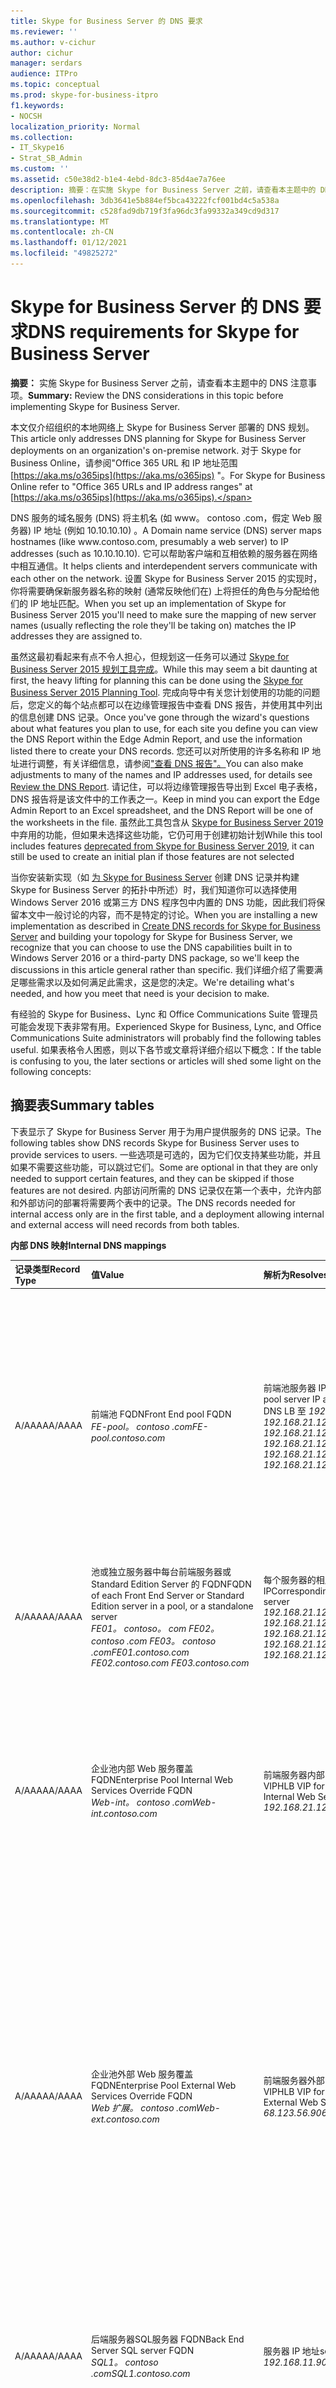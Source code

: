 ```yaml
---
title: Skype for Business Server 的 DNS 要求
ms.reviewer: ''
ms.author: v-cichur
author: cichur
manager: serdars
audience: ITPro
ms.topic: conceptual
ms.prod: skype-for-business-itpro
f1.keywords:
- NOCSH
localization_priority: Normal
ms.collection:
- IT_Skype16
- Strat_SB_Admin
ms.custom: ''
ms.assetid: c50e38d2-b1e4-4ebd-8dc3-85d4ae7a76ee
description: 摘要：在实施 Skype for Business Server 之前，请查看本主题中的 DNS 注意事项。
ms.openlocfilehash: 3db3641e5b884ef5bca43222fcf001bd4c5a538a
ms.sourcegitcommit: c528fad9db719f3fa96dc3fa99332a349cd9d317
ms.translationtype: MT
ms.contentlocale: zh-CN
ms.lasthandoff: 01/12/2021
ms.locfileid: "49825272"
---
```

# <a name="dns-requirements-for-skype-for-business-server"></a><span data-ttu-id="49a97-103">Skype for Business Server 的 DNS 要求</span><span class="sxs-lookup"><span data-stu-id="49a97-103">DNS requirements for Skype for Business Server</span></span>

<span data-ttu-id="49a97-104">**摘要：** 实施 Skype for Business Server 之前，请查看本主题中的 DNS 注意事项。</span><span class="sxs-lookup"><span data-stu-id="49a97-104">**Summary:** Review the DNS considerations in this topic before implementing Skype for Business Server.</span></span>

<span data-ttu-id="49a97-105">本文仅介绍组织的本地网络上 Skype for Business Server 部署的 DNS 规划。</span><span class="sxs-lookup"><span data-stu-id="49a97-105">This article only addresses DNS planning for Skype for Business Server deployments on an organization's on-premise network.</span></span> <span data-ttu-id="49a97-106">对于 Skype for Business Online，请参阅"Office 365 URL 和 IP 地址范围 [https://aka.ms/o365ips](https://aka.ms/o365ips) "。</span><span class="sxs-lookup"><span data-stu-id="49a97-106">For Skype for Business Online refer to "Office 365 URLs and IP address ranges" at [https://aka.ms/o365ips](https://aka.ms/o365ips).</span></span>

<span data-ttu-id="49a97-107">DNS 服务的域名服务 (DNS) 将主机名 (如 www。 <span></span>contoso .com，假定 Web 服务器) IP 地址 (例如 <span></span> 10.10.10.10) 。</span><span class="sxs-lookup"><span data-stu-id="49a97-107">A Domain name service (DNS) server maps hostnames (like www.<span></span>contoso<span></span>.com, presumably a web server) to IP addresses (such as 10.10.10.10).</span></span> <span data-ttu-id="49a97-108">它可以帮助客户端和互相依赖的服务器在网络中相互通信。</span><span class="sxs-lookup"><span data-stu-id="49a97-108">It helps clients and interdependent servers communicate with each other on the network.</span></span> <span data-ttu-id="49a97-109">设置 Skype for Business Server 2015 的实现时，你将需要确保新服务器名称的映射 (通常反映他们在) 上将担任的角色与分配给他们的 IP 地址匹配。</span><span class="sxs-lookup"><span data-stu-id="49a97-109">When you set up an implementation of Skype for Business Server 2015 you'll need to make sure the mapping of new server names (usually reflecting the role they'll be taking on) matches the IP addresses they are assigned to.</span></span>

<span data-ttu-id="49a97-110">虽然这最初看起来有点不令人担心，但规划这一任务可以通过 [Skype for Business Server 2015 规划工具完成](https://www.microsoft.com/download/details.aspx?id=50357)。</span><span class="sxs-lookup"><span data-stu-id="49a97-110">While this may seem a bit daunting at first, the heavy lifting for planning this can be done using the [Skype for Business Server 2015 Planning Tool](https://www.microsoft.com/download/details.aspx?id=50357).</span></span> <span data-ttu-id="49a97-111">完成向导中有关您计划使用的功能的问题后，您定义的每个站点都可以在边缘管理报告中查看 DNS 报告，并使用其中列出的信息创建 DNS 记录。</span><span class="sxs-lookup"><span data-stu-id="49a97-111">Once you've gone through the wizard's questions about what features you plan to use, for each site you define you can view the DNS Report within the Edge Admin Report, and use the information listed there to create your DNS records.</span></span> <span data-ttu-id="49a97-112">您还可以对所使用的许多名称和 IP 地址进行调整，有关详细信息，请参阅["查看 DNS 报告"。](../../management-tools/planning-tool/review-the-administrator-reports.md#DNS_Report)</span><span class="sxs-lookup"><span data-stu-id="49a97-112">You can also make adjustments to many of the names and IP addresses used, for details see [Review the DNS Report](../../management-tools/planning-tool/review-the-administrator-reports.md#DNS_Report).</span></span> <span data-ttu-id="49a97-113">请记住，可以将边缘管理报告导出到 Excel 电子表格，DNS 报告将是该文件中的工作表之一。</span><span class="sxs-lookup"><span data-stu-id="49a97-113">Keep in mind you can export the Edge Admin Report to an Excel spreadsheet, and the DNS Report will be one of the worksheets in the file.</span></span> <span data-ttu-id="49a97-114">虽然此工具包含从 [Skype for Business Server 2019](../../../SfBServer2019/deprecated.md)中弃用的功能，但如果未选择这些功能，它仍可用于创建初始计划</span><span class="sxs-lookup"><span data-stu-id="49a97-114">While this tool includes features [deprecated from Skype for Business Server 2019](../../../SfBServer2019/deprecated.md), it can still be used to create an initial plan if those features are not selected</span></span>

<span data-ttu-id="49a97-115">当你安装新实现（如 [为 Skype for Business Server](../../deploy/install/create-dns-records.md) 创建 DNS 记录并构建 Skype for Business Server 的拓扑中所述）时，我们知道你可以选择使用 Windows Server 2016 或第三方 DNS 程序包中内置的 DNS 功能，因此我们将保留本文中一般讨论的内容，而不是特定的讨论。</span><span class="sxs-lookup"><span data-stu-id="49a97-115">When you are installing a new implementation as described in [Create DNS records for Skype for Business Server](../../deploy/install/create-dns-records.md) and building your topology for Skype for Business Server, we recognize that you can choose to use the DNS capabilities built in to Windows Server 2016 or a third-party DNS package, so we'll keep the discussions in this article general rather than specific.</span></span> <span data-ttu-id="49a97-116">我们详细介绍了需要满足哪些需求以及如何满足此需求，这是您的决定。</span><span class="sxs-lookup"><span data-stu-id="49a97-116">We're detailing what's needed, and how you meet that need is your decision to make.</span></span>

<span data-ttu-id="49a97-117">有经验的 Skype for Business、Lync 和 Office Communications Suite 管理员可能会发现下表非常有用。</span><span class="sxs-lookup"><span data-stu-id="49a97-117">Experienced Skype for Business, Lync, and Office Communications Suite administrators will probably find the following tables useful.</span></span> <span data-ttu-id="49a97-118">如果表格令人困惑，则以下各节或文章将详细介绍以下概念：</span><span class="sxs-lookup"><span data-stu-id="49a97-118">If the table is confusing to you, the later sections or articles will shed some light on the following concepts:</span></span>

## <a name="summary-tables"></a><span data-ttu-id="49a97-119">摘要表</span><span class="sxs-lookup"><span data-stu-id="49a97-119">Summary tables</span></span>
<span data-ttu-id="49a97-120"><a name="BK_Summary"> </a></span><span class="sxs-lookup"><span data-stu-id="49a97-120"><a name="BK_Summary"> </a></span></span>

<span data-ttu-id="49a97-121">下表显示了 Skype for Business Server 用于为用户提供服务的 DNS 记录。</span><span class="sxs-lookup"><span data-stu-id="49a97-121">The following tables show DNS records Skype for Business Server uses to provide services to users.</span></span> <span data-ttu-id="49a97-122">一些选项是可选的，因为它们仅支持某些功能，并且如果不需要这些功能，可以跳过它们。</span><span class="sxs-lookup"><span data-stu-id="49a97-122">Some are optional in that they are only needed to support certain features, and they can be skipped if those features are not desired.</span></span> <span data-ttu-id="49a97-123">内部访问所需的 DNS 记录仅在第一个表中，允许内部和外部访问的部署将需要两个表中的记录。</span><span class="sxs-lookup"><span data-stu-id="49a97-123">The DNS records needed for internal access only are in the first table, and a deployment allowing internal and external access will need records from both tables.</span></span>

<span data-ttu-id="49a97-124">**内部 DNS 映射**</span><span class="sxs-lookup"><span data-stu-id="49a97-124">**Internal DNS mappings**</span></span>

|<span data-ttu-id="49a97-125">记录类型</span><span class="sxs-lookup"><span data-stu-id="49a97-125">Record Type</span></span>|<span data-ttu-id="49a97-126">值</span><span class="sxs-lookup"><span data-stu-id="49a97-126">Value</span></span>|<span data-ttu-id="49a97-127">解析为</span><span class="sxs-lookup"><span data-stu-id="49a97-127">Resolves to</span></span>|<span data-ttu-id="49a97-128">用途</span><span class="sxs-lookup"><span data-stu-id="49a97-128">Purpose</span></span>|<span data-ttu-id="49a97-129">必填</span><span class="sxs-lookup"><span data-stu-id="49a97-129">Required</span></span>|
|:-----|:-----|:-----|:-----|:-----|
|<span data-ttu-id="49a97-130">A/AAAA</span><span class="sxs-lookup"><span data-stu-id="49a97-130">A/AAAA</span></span>   |<span data-ttu-id="49a97-131">前端池 FQDN</span><span class="sxs-lookup"><span data-stu-id="49a97-131">Front End pool FQDN</span></span>  <br/> <span data-ttu-id="49a97-132">*FE-pool。 <span></span>contoso <span></span> .com*</span><span class="sxs-lookup"><span data-stu-id="49a97-132">*FE-pool.<span></span>contoso<span></span>.com*</span></span>   |<span data-ttu-id="49a97-133">前端池服务器 IP 地址</span><span class="sxs-lookup"><span data-stu-id="49a97-133">Front End pool server IP addresses</span></span>  <br/>  <span data-ttu-id="49a97-134">DNS LB 至 *192.168.21.122 192.168.21.123 192.168.21.124*</span><span class="sxs-lookup"><span data-stu-id="49a97-134">DNS LB to *192.168.21.122 192.168.21.123 192.168.21.124*</span></span>   |<span data-ttu-id="49a97-135">前端池的 DNS 负载平衡。</span><span class="sxs-lookup"><span data-stu-id="49a97-135">DNS Load Balancing of Front End Pools.</span></span> <span data-ttu-id="49a97-136">将前端池名称映射到一组 IP 地址。</span><span class="sxs-lookup"><span data-stu-id="49a97-136">Maps the Front End pool name to a set of IP addresses.</span></span>  <br/> <span data-ttu-id="49a97-137">请参阅 [在前端池和控制器池上部署 DNS 负载平衡](load-balancing.md#BK_FE_Dir)</span><span class="sxs-lookup"><span data-stu-id="49a97-137">See [Deploying DNS Load Balancing on Front End Pools and Director Pools](load-balancing.md#BK_FE_Dir)</span></span>  |<span data-ttu-id="49a97-138">Y</span><span class="sxs-lookup"><span data-stu-id="49a97-138">Y</span></span>   |
|<span data-ttu-id="49a97-139">A/AAAA</span><span class="sxs-lookup"><span data-stu-id="49a97-139">A/AAAA</span></span>   | <span data-ttu-id="49a97-140">池或独立服务器中每台前端服务器或 Standard Edition Server 的 FQDN</span><span class="sxs-lookup"><span data-stu-id="49a97-140">FQDN of each Front End Server or Standard Edition server in a pool, or a standalone server</span></span> <br/>  <span data-ttu-id="49a97-141">*FE01。 <span></span>contoso。 <span></span>com FE02。 <span></span>contoso <span></span> .com FE03。 <span></span>contoso <span></span> .com*</span><span class="sxs-lookup"><span data-stu-id="49a97-141">*FE01.<span></span>contoso.<span></span>com FE02.<span></span>contoso<span></span>.com FE03.<span></span>contoso<span></span>.com*</span></span>   |<span data-ttu-id="49a97-142">每个服务器的相应 IP</span><span class="sxs-lookup"><span data-stu-id="49a97-142">Corresponding IP of each server</span></span>  <br/> <span data-ttu-id="49a97-143">*192.168.21.122 192.168.21.123 192.168.21.124*</span><span class="sxs-lookup"><span data-stu-id="49a97-143">*192.168.21.122 192.168.21.123 192.168.21.124*</span></span>   |<span data-ttu-id="49a97-144">将服务器名称映射到其 IP 地址。</span><span class="sxs-lookup"><span data-stu-id="49a97-144">Maps the server name to its IP address.</span></span>   |<span data-ttu-id="49a97-145">Y</span><span class="sxs-lookup"><span data-stu-id="49a97-145">Y</span></span>   |
|<span data-ttu-id="49a97-146">A/AAAA</span><span class="sxs-lookup"><span data-stu-id="49a97-146">A/AAAA</span></span>   |<span data-ttu-id="49a97-147">企业池内部 Web 服务覆盖 FQDN</span><span class="sxs-lookup"><span data-stu-id="49a97-147">Enterprise Pool Internal Web Services Override FQDN</span></span>  <br/> <span data-ttu-id="49a97-148">*Web-int。 <span></span>contoso <span></span> .com*</span><span class="sxs-lookup"><span data-stu-id="49a97-148">*Web-int.<span></span>contoso<span></span>.com*</span></span>   |<span data-ttu-id="49a97-149">前端服务器内部 Web 服务的 HLB VIP</span><span class="sxs-lookup"><span data-stu-id="49a97-149">HLB VIP for Front End Server Internal Web Services</span></span>  <br/> <span data-ttu-id="49a97-150">*192.168.21.120*</span><span class="sxs-lookup"><span data-stu-id="49a97-150">*192.168.21.120*</span></span>   |<span data-ttu-id="49a97-151">启用客户端到服务器 Web 流量（如下载 Skype for Business Web App）的必需项。</span><span class="sxs-lookup"><span data-stu-id="49a97-151">Required to enable client to server web traffic, such as downloading the Skype for Business Web App.</span></span> <span data-ttu-id="49a97-152">移动客户端也必需。</span><span class="sxs-lookup"><span data-stu-id="49a97-152">Also required for Mobile clients.</span></span>   |<span data-ttu-id="49a97-153">Y</span><span class="sxs-lookup"><span data-stu-id="49a97-153">Y</span></span>   |
|<span data-ttu-id="49a97-154">A/AAAA</span><span class="sxs-lookup"><span data-stu-id="49a97-154">A/AAAA</span></span>   |<span data-ttu-id="49a97-155">企业池外部 Web 服务覆盖 FQDN</span><span class="sxs-lookup"><span data-stu-id="49a97-155">Enterprise Pool External Web Services Override FQDN</span></span>  <br/> <span data-ttu-id="49a97-156">*Web 扩展。 <span></span>contoso <span></span> .com*</span><span class="sxs-lookup"><span data-stu-id="49a97-156">*Web-ext.<span></span>contoso<span></span>.com*</span></span>   |<span data-ttu-id="49a97-157">前端服务器外部 Web 服务的 HLB VIP</span><span class="sxs-lookup"><span data-stu-id="49a97-157">HLB VIP for Front End Server External Web Services</span></span>  <br/><span data-ttu-id="49a97-158">*68.123.56.90*</span><span class="sxs-lookup"><span data-stu-id="49a97-158">*68.123.56.90*</span></span>   |<span data-ttu-id="49a97-159">启用客户端到服务器 Web 流量（如下载 Skype for Business Web App）的必需项。</span><span class="sxs-lookup"><span data-stu-id="49a97-159">Required to enable client to server web traffic, such as downloading the Skype for Business Web App.</span></span> <span data-ttu-id="49a97-160">如果移动客户端将在内部解析 DNS，则必需。</span><span class="sxs-lookup"><span data-stu-id="49a97-160">Required if mobile clients will resolve DNS internally.</span></span> <span data-ttu-id="49a97-161">可以解析为 DMZ 反向代理 IP 或 Internet IP。</span><span class="sxs-lookup"><span data-stu-id="49a97-161">Can resolve to DMZ Reverse Proxy IP or Internet IP.</span></span>   ||
|<span data-ttu-id="49a97-162">A/AAAA</span><span class="sxs-lookup"><span data-stu-id="49a97-162">A/AAAA</span></span>   | <span data-ttu-id="49a97-163">后端服务器SQL服务器 FQDN</span><span class="sxs-lookup"><span data-stu-id="49a97-163">Back End Server SQL server FQDN</span></span> <br/> <span data-ttu-id="49a97-164">*SQL1。 <span></span>contoso <span></span> .com*</span><span class="sxs-lookup"><span data-stu-id="49a97-164">*SQL1.<span></span>contoso<span></span>.com*</span></span>   |<span data-ttu-id="49a97-165">服务器 IP 地址</span><span class="sxs-lookup"><span data-stu-id="49a97-165">server IP address</span></span>  <br/> <span data-ttu-id="49a97-166">*192.168.11.90*</span><span class="sxs-lookup"><span data-stu-id="49a97-166">*192.168.11.90*</span></span>   |<span data-ttu-id="49a97-167">将使用前端池的后端池SQL服务器的名称映射到其 IP 地址</span><span class="sxs-lookup"><span data-stu-id="49a97-167">Maps the server name for a back-end SQL server working with the Front End pool to its IP address</span></span>   ||
|<span data-ttu-id="49a97-168">A/AAAA</span><span class="sxs-lookup"><span data-stu-id="49a97-168">A/AAAA</span></span>   |<span data-ttu-id="49a97-169">后端服务器镜像SQL服务器 FQDN</span><span class="sxs-lookup"><span data-stu-id="49a97-169">Back End Server Mirror SQL server FQDN</span></span>  <br/> <span data-ttu-id="49a97-170">*SQL2。 <span></span>contoso <span></span> .com*</span><span class="sxs-lookup"><span data-stu-id="49a97-170">*SQL2.<span></span>contoso<span></span>.com*</span></span>   |<span data-ttu-id="49a97-171">服务器 IP 地址</span><span class="sxs-lookup"><span data-stu-id="49a97-171">server IP address</span></span>  <br/> <span data-ttu-id="49a97-172">*192.168.11.91*</span><span class="sxs-lookup"><span data-stu-id="49a97-172">*192.168.11.91*</span></span>   |<span data-ttu-id="49a97-173">将使用前端池的后端池SQL镜像服务器的服务器名称映射到其 IP 地址</span><span class="sxs-lookup"><span data-stu-id="49a97-173">Maps the server name for a back-end SQL mirror server working with the Front End pool to its IP address</span></span>   ||
|<span data-ttu-id="49a97-174">A/AAAA</span><span class="sxs-lookup"><span data-stu-id="49a97-174">A/AAAA</span></span>   |<span data-ttu-id="49a97-175">控制器池 FQDN</span><span class="sxs-lookup"><span data-stu-id="49a97-175">Director pool FQDN</span></span>  <br/><span data-ttu-id="49a97-176">**注意：** 使用独立控制器服务器时不适用</span><span class="sxs-lookup"><span data-stu-id="49a97-176">**Note:** Not applicable when using a standalone Director server</span></span> <br/> <span data-ttu-id="49a97-177">*DirPool。 <span></span>contoso <span></span> .com*</span><span class="sxs-lookup"><span data-stu-id="49a97-177">*DirPool.<span></span>contoso<span></span>.com*</span></span>   |<span data-ttu-id="49a97-178">控制器池 IP 地址</span><span class="sxs-lookup"><span data-stu-id="49a97-178">Director pool IP addresses</span></span>  <br/> <span data-ttu-id="49a97-179">DNS LB 至 *192.168.21.132、192.168.21.133、192.168.21.134*</span><span class="sxs-lookup"><span data-stu-id="49a97-179">DNS LB to *192.168.21.132, 192.168.21.133, 192.168.21.134*</span></span>   |<span data-ttu-id="49a97-180">控制器池服务器的 DNS 负载平衡。</span><span class="sxs-lookup"><span data-stu-id="49a97-180">DNS load balancing of Director Pool servers.</span></span> <span data-ttu-id="49a97-181">将控制器池的池名称映射到 IP 地址，请参阅"在前端池和控制器池上部署 DNS 负载 [平衡"](load-balancing.md#BK_FE_Dir)</span><span class="sxs-lookup"><span data-stu-id="49a97-181">Maps the pool name for the Director pool to an IP address, see [Deploying DNS Load Balancing on Front End Pools and Director Pools](load-balancing.md#BK_FE_Dir)</span></span> <br/> <span data-ttu-id="49a97-182">控制器可以对用户进行身份验证，并且是可选的。</span><span class="sxs-lookup"><span data-stu-id="49a97-182">A Director can authenticate a user and is optional.</span></span>   ||
|<span data-ttu-id="49a97-183">A/AAAA</span><span class="sxs-lookup"><span data-stu-id="49a97-183">A/AAAA</span></span>   |<span data-ttu-id="49a97-184">控制器 FQDN</span><span class="sxs-lookup"><span data-stu-id="49a97-184">Director FQDN</span></span>   |<span data-ttu-id="49a97-185">每个控制器服务器的服务器 IP 地址</span><span class="sxs-lookup"><span data-stu-id="49a97-185">Server IP address of each Director server</span></span>   |<span data-ttu-id="49a97-186">将控制器的池名称映射到 IP 地址，请参阅"在前端池和控制器池上部署 DNS 负载 [平衡"](load-balancing.md#BK_FE_Dir)</span><span class="sxs-lookup"><span data-stu-id="49a97-186">Maps the pool name for the Director to an IP address, see [Deploying DNS Load Balancing on Front End Pools and Director Pools](load-balancing.md#BK_FE_Dir)</span></span>  ||
|<span data-ttu-id="49a97-187">A/AAAA</span><span class="sxs-lookup"><span data-stu-id="49a97-187">A/AAAA</span></span>   |<span data-ttu-id="49a97-188">中介服务器池 FQDN</span><span class="sxs-lookup"><span data-stu-id="49a97-188">Mediation Server pool FQDN</span></span>   |<span data-ttu-id="49a97-189">池 IP 地址</span><span class="sxs-lookup"><span data-stu-id="49a97-189">Pool IP addresses</span></span>   |<span data-ttu-id="49a97-190">中介服务器角色是可选的。</span><span class="sxs-lookup"><span data-stu-id="49a97-190">The Mediation Server role is optional.</span></span> <span data-ttu-id="49a97-191">可以将中介服务器提供的服务共同定位到前端服务器或池。</span><span class="sxs-lookup"><span data-stu-id="49a97-191">You can co-locate the services provided by a mediation server to the Front End server or pool.</span></span> <span data-ttu-id="49a97-192">请参阅 [在中介服务器池上使用 DNS 负载平衡](load-balancing.md#BK_Mediation)</span><span class="sxs-lookup"><span data-stu-id="49a97-192">See [Using DNS Load Balancing on Mediation Server Pools](load-balancing.md#BK_Mediation)</span></span>  ||
|<span data-ttu-id="49a97-193">A/AAAA</span><span class="sxs-lookup"><span data-stu-id="49a97-193">A/AAAA</span></span>   |<span data-ttu-id="49a97-194">中介服务器 FQDN</span><span class="sxs-lookup"><span data-stu-id="49a97-194">Mediation Server FQDN</span></span>   |<span data-ttu-id="49a97-195">服务器 IP 地址</span><span class="sxs-lookup"><span data-stu-id="49a97-195">Server IP address</span></span>   |<span data-ttu-id="49a97-196">可以将中介服务器提供的服务共同定位到前端服务器或池。</span><span class="sxs-lookup"><span data-stu-id="49a97-196">You can co-locate the services provided by a mediation server to the Front End server or pool.</span></span> <span data-ttu-id="49a97-197">请参阅 [在中介服务器池上使用 DNS 负载平衡](load-balancing.md#BK_Mediation)</span><span class="sxs-lookup"><span data-stu-id="49a97-197">See [Using DNS Load Balancing on Mediation Server Pools](load-balancing.md#BK_Mediation)</span></span>  ||
|<span data-ttu-id="49a97-198">A/AAAA</span><span class="sxs-lookup"><span data-stu-id="49a97-198">A/AAAA</span></span>   |<span data-ttu-id="49a97-199">持久聊天服务器 FQDN</span><span class="sxs-lookup"><span data-stu-id="49a97-199">Persistent Chat Server FQDN</span></span>   |<span data-ttu-id="49a97-200">持久聊天服务器 IP 地址</span><span class="sxs-lookup"><span data-stu-id="49a97-200">Persistent Chat Server IP address</span></span>   |<span data-ttu-id="49a97-201">持久聊天功能需要持久聊天服务器，否则为可选。</span><span class="sxs-lookup"><span data-stu-id="49a97-201">A Persistent Chat server is required for the Persistent Chat feature and is otherwise optional.</span></span>   ||
|<span data-ttu-id="49a97-202">A/AAAA</span><span class="sxs-lookup"><span data-stu-id="49a97-202">A/AAAA</span></span>   |<span data-ttu-id="49a97-203">lyncdiscoverinternal。*\<sipdomain\>*</span><span class="sxs-lookup"><span data-stu-id="49a97-203">lyncdiscoverinternal.*\<sipdomain\>*</span></span> <br/> <span data-ttu-id="49a97-204">lyncdiscoverinternal。*<span></span> contoso <span></span> .com*</span><span class="sxs-lookup"><span data-stu-id="49a97-204">lyncdiscoverinternal.*<span></span>contoso<span></span>.com*</span></span>   |<span data-ttu-id="49a97-205">HLB 前端池 VIP 或控制器 IP</span><span class="sxs-lookup"><span data-stu-id="49a97-205">HLB Front End pool VIP or Director IP</span></span>  <br/>  <span data-ttu-id="49a97-206">192.168.21.121</span><span class="sxs-lookup"><span data-stu-id="49a97-206">192.168.21.121</span></span>  |<span data-ttu-id="49a97-207">移动支持所需的内部自动发现服务 1。</span><span class="sxs-lookup"><span data-stu-id="49a97-207">Internal AutoDiscover Service1, required for Mobility support.</span></span> <span data-ttu-id="49a97-208">如果使用内部 DNS 解析移动设备，它应指向外部 IP 或 DMZ VIP。</span><span class="sxs-lookup"><span data-stu-id="49a97-208">If internal DNS is used to resolve for mobile devices, it should point to the external IP, or DMZ VIP.</span></span>  <br/> <span data-ttu-id="49a97-209">对于 Web 服务，我们需要前端池上的 HLB，因为 HTTPS 无法利用 DNS。</span><span class="sxs-lookup"><span data-stu-id="49a97-209">For Web services we require HLB on the Front End pool as HTTPS can't leverage DNS.</span></span> <span data-ttu-id="49a97-210">对于前端池或控制器池，这应解析为 HLB VIP 或 Standard Edition Server 或独立控制器服务器的常规 IP。</span><span class="sxs-lookup"><span data-stu-id="49a97-210">For Front End pool or Director pool this should resolves to an HLB VIP, or a regular IP for a Standard edition server or a Standalone Director server.</span></span>   |<span data-ttu-id="49a97-211">Y</span><span class="sxs-lookup"><span data-stu-id="49a97-211">Y</span></span>   |
|<span data-ttu-id="49a97-212">CNAME</span><span class="sxs-lookup"><span data-stu-id="49a97-212">CNAME</span></span>   |<span data-ttu-id="49a97-213">lyncdiscoverinternal。*\<sipdomain\>*</span><span class="sxs-lookup"><span data-stu-id="49a97-213">lyncdiscoverinternal.*\<sipdomain\>*</span></span> <br/> <span data-ttu-id="49a97-214">lyncdiscoverinternal。</span><span class="sxs-lookup"><span data-stu-id="49a97-214">lyncdiscoverinternal.</span></span> <span data-ttu-id="49a97-215">*<span></span>contoso <span></span> .com*</span><span class="sxs-lookup"><span data-stu-id="49a97-215">*<span></span>contoso<span></span>.com*</span></span>   |<span data-ttu-id="49a97-216">HLB FE 池 FQDN 或控制器 FQDN</span><span class="sxs-lookup"><span data-stu-id="49a97-216">HLB FE Pool FQDN or Director FQDN</span></span>  <br/> <span data-ttu-id="49a97-217">Web-int。 <span></span>contoso <span></span> .com</span><span class="sxs-lookup"><span data-stu-id="49a97-217">Web-int.<span></span>contoso<span></span>.com</span></span>   |<span data-ttu-id="49a97-218">内部自动发现服务 1</span><span class="sxs-lookup"><span data-stu-id="49a97-218">Internal AutoDiscover Service1</span></span> <br/> <span data-ttu-id="49a97-219">如果需要，可以将它实现为 CNAME，而不是 A 记录。</span><span class="sxs-lookup"><span data-stu-id="49a97-219">You can implement this as a CNAME instead of an A record if desired.</span></span>   ||
|<span data-ttu-id="49a97-220">A/AAAA</span><span class="sxs-lookup"><span data-stu-id="49a97-220">A/AAAA</span></span>   |<span data-ttu-id="49a97-221">sip。*\<sipdomain\>*</span><span class="sxs-lookup"><span data-stu-id="49a97-221">sip.*\<sipdomain\>*</span></span> <br/> <span data-ttu-id="49a97-222">sip。*<span></span> contoso <span></span> .com*</span><span class="sxs-lookup"><span data-stu-id="49a97-222">sip.*<span></span>contoso<span></span>.com*</span></span>  |<span data-ttu-id="49a97-223">前端池服务器 IP 地址 (或每个控制器 IP 地址) </span><span class="sxs-lookup"><span data-stu-id="49a97-223">Front End pool server IP addresses (or to a each Director IP address)</span></span>  <br/>  <span data-ttu-id="49a97-224">DNS LB 至 *192.168.21.122 192.168.21.123 192.168.21.124*</span><span class="sxs-lookup"><span data-stu-id="49a97-224">DNS LB to *192.168.21.122 192.168.21.123 192.168.21.124*</span></span>   |<span data-ttu-id="49a97-225">自动配置必需，请参阅 [Skype for Business 客户端定位服务的演练](../../plan-your-deployment/edge-server-deployments/advanced-edge-server-dns.md#WalkthroughOfSkype)</span><span class="sxs-lookup"><span data-stu-id="49a97-225">Required for automatic configuration, see [Walkthrough of Skype for Business clients locating services](../../plan-your-deployment/edge-server-deployments/advanced-edge-server-dns.md#WalkthroughOfSkype)</span></span> <br/> <span data-ttu-id="49a97-226">指向内部网络上前端池服务器或控制器服务器的记录，或在客户端为外部时指向访问边缘服务的一个或多个记录</span><span class="sxs-lookup"><span data-stu-id="49a97-226">A record or records pointing to the Front End pool servers or Director servers on the internal network, or the Access Edge service when the client is external</span></span>   |<span data-ttu-id="49a97-227">&#x2777;</span><span class="sxs-lookup"><span data-stu-id="49a97-227">&#x2777;</span></span>  |
|<span data-ttu-id="49a97-228">A/AAAA</span><span class="sxs-lookup"><span data-stu-id="49a97-228">A/AAAA</span></span>   |<span data-ttu-id="49a97-229">ucupdates-r2。*\<sipdomain\>*</span><span class="sxs-lookup"><span data-stu-id="49a97-229">ucupdates-r2.*\<sipdomain\>*</span></span> <br/> <span data-ttu-id="49a97-230">ucupdates-r2。*<span></span> contoso <span></span> .com*</span><span class="sxs-lookup"><span data-stu-id="49a97-230">ucupdates-r2.*<span></span>contoso<span></span>.com*</span></span>  |<span data-ttu-id="49a97-231">HLB FE 池 VIP 或控制器池 HLB VIP 或 SE/Director Server IP</span><span class="sxs-lookup"><span data-stu-id="49a97-231">HLB FE Pool VIP Or Director Pool HLB VIP , or SE/Director Server IP</span></span>  <br/>  <span data-ttu-id="49a97-232">192.168.21.121</span><span class="sxs-lookup"><span data-stu-id="49a97-232">192.168.21.121</span></span>  |<span data-ttu-id="49a97-233">部署此记录是可选的&#x2778;</span><span class="sxs-lookup"><span data-stu-id="49a97-233">Deploying this record is optional &#x2778;</span></span>  ||
|<span data-ttu-id="49a97-234">SRV</span><span class="sxs-lookup"><span data-stu-id="49a97-234">SRV</span></span>   |<span data-ttu-id="49a97-235">\_sipinternaltls。 \_tcp.*\<sipdomain\>*</span><span class="sxs-lookup"><span data-stu-id="49a97-235">\_sipinternaltls.\_tcp.*\<sipdomain\>*</span></span> <br/><span data-ttu-id="49a97-236">端口 5061</span><span class="sxs-lookup"><span data-stu-id="49a97-236">Port 5061</span></span> <br/><span data-ttu-id="49a97-237">\_sipinternaltls。 \_tcp.*<span></span> contoso <span></span> .com*</span><span class="sxs-lookup"><span data-stu-id="49a97-237">\_sipinternaltls.\_tcp.*<span></span>contoso<span></span>.com*</span></span> <br/><span data-ttu-id="49a97-238">端口 5061</span><span class="sxs-lookup"><span data-stu-id="49a97-238">Port 5061</span></span>  |<span data-ttu-id="49a97-239">前端池 FQDN</span><span class="sxs-lookup"><span data-stu-id="49a97-239">Front End pool FQDN</span></span>  <br/><span data-ttu-id="49a97-240">*FE-Pool。 <span></span>contoso <span></span> .com*</span><span class="sxs-lookup"><span data-stu-id="49a97-240">*FE-Pool.<span></span>contoso<span></span>.com*</span></span>  |<span data-ttu-id="49a97-241">启用内部用户自动登录 1 到对客户端登录请求进行身份验证和重定向的前端服务器/池或 SE 服务器/池。</span><span class="sxs-lookup"><span data-stu-id="49a97-241">Enables Internal user automatic sign-in 1 to the Front End server/pool or SE server/pool that authenticates and redirects client requests for sign-in.</span></span>  |<span data-ttu-id="49a97-242">&#x2777;</span><span class="sxs-lookup"><span data-stu-id="49a97-242">&#x2777;</span></span> |
|<span data-ttu-id="49a97-243">A/AAAA</span><span class="sxs-lookup"><span data-stu-id="49a97-243">A/AAAA</span></span> |<span data-ttu-id="49a97-244">sipinternal。*\<sipdomain\>*</span><span class="sxs-lookup"><span data-stu-id="49a97-244">sipinternal.*\<sipdomain\>*</span></span> <br/><span data-ttu-id="49a97-245">sipinternal。 <span></span>*contoso <span></span> .com*</span><span class="sxs-lookup"><span data-stu-id="49a97-245">sipinternal.<span></span>*contoso<span></span>.com*</span></span>  |<span data-ttu-id="49a97-246">前端池 FQDN</span><span class="sxs-lookup"><span data-stu-id="49a97-246">Front End pool FQDN</span></span>  <br/><span data-ttu-id="49a97-247">_FE-Pool。 <span></span>contoso <span></span> .com_</span><span class="sxs-lookup"><span data-stu-id="49a97-247">_FE-Pool.<span></span>contoso<span></span>.com_</span></span>  |<span data-ttu-id="49a97-248">内部用户访问&#x2776;</span><span class="sxs-lookup"><span data-stu-id="49a97-248">Internal user access &#x2776;</span></span>  |<span data-ttu-id="49a97-249">&#x2777;</span><span class="sxs-lookup"><span data-stu-id="49a97-249">&#x2777;</span></span>  |
|<span data-ttu-id="49a97-250">SRV</span><span class="sxs-lookup"><span data-stu-id="49a97-250">SRV</span></span>   | <span data-ttu-id="49a97-251">\_ntp。 \_udp。*\<sipdomain\>*</span><span class="sxs-lookup"><span data-stu-id="49a97-251">\_ntp.\_udp.*\<sipdomain\>*</span></span> <br/> <span data-ttu-id="49a97-252">\_ntp。 \_udp。 <span></span>*contoso <span></span> .com*</span><span class="sxs-lookup"><span data-stu-id="49a97-252">\_ntp.\_udp.<span></span>*contoso<span></span>.com*</span></span>  |<span data-ttu-id="49a97-253">TimeServer FQDN</span><span class="sxs-lookup"><span data-stu-id="49a97-253">TimeServer FQDN</span></span>  <br/> <span data-ttu-id="49a97-254">north-america.pool.ntp.org</span><span class="sxs-lookup"><span data-stu-id="49a97-254">north-america.pool.ntp.org</span></span>   |<span data-ttu-id="49a97-255">Lync Phone Edition 设备所需的 NTP 源</span><span class="sxs-lookup"><span data-stu-id="49a97-255">NTP source required for Lync Phone Edition devices</span></span>   |<span data-ttu-id="49a97-256">这是支持桌面话筒的必需项。</span><span class="sxs-lookup"><span data-stu-id="49a97-256">This is required to support desktop handsets.</span></span>   |
|<span data-ttu-id="49a97-257">SRV</span><span class="sxs-lookup"><span data-stu-id="49a97-257">SRV</span></span>   |<span data-ttu-id="49a97-258">\_sipfederationtls。 \_tcp.*\<sipdomain\>*</span><span class="sxs-lookup"><span data-stu-id="49a97-258">\_sipfederationtls.\_tcp.*\<sipdomain\>*</span></span> <br/><span data-ttu-id="49a97-259">\_sipfederationtls。 \_tcp. <span></span>*contoso <span></span> .com*</span><span class="sxs-lookup"><span data-stu-id="49a97-259">\_sipfederationtls.\_tcp.<span></span>*contoso<span></span>.com*</span></span>  | <span data-ttu-id="49a97-260">访问边缘服务 FQDN</span><span class="sxs-lookup"><span data-stu-id="49a97-260">Access Edge service FQDN</span></span> <br/> <span data-ttu-id="49a97-261">EdgePool-int。 <span></span>*contoso <span></span> .com*</span><span class="sxs-lookup"><span data-stu-id="49a97-261">EdgePool-int.<span></span>*contoso<span></span>.com*</span></span>  |<span data-ttu-id="49a97-262">为具有 IOS 或 Windows Phone Mobile 客户端的每个 SIP 域创建一条 SRV 记录。</span><span class="sxs-lookup"><span data-stu-id="49a97-262">Create one SRV record for each SIP domain that has IOS or Windows phone Mobile clients.</span></span>   |<span data-ttu-id="49a97-263">对于移动客户端支持</span><span class="sxs-lookup"><span data-stu-id="49a97-263">For Mobile client support</span></span>   |
|<span data-ttu-id="49a97-264">A/AAAA</span><span class="sxs-lookup"><span data-stu-id="49a97-264">A/AAAA</span></span>   |<span data-ttu-id="49a97-265">管理员 URL</span><span class="sxs-lookup"><span data-stu-id="49a97-265">admin URL</span></span>  <br/><span data-ttu-id="49a97-266">*Web-int。 <span></span>contoso <span></span> .com*</span><span class="sxs-lookup"><span data-stu-id="49a97-266">*Web-int.<span></span>contoso<span></span>.com*</span></span>  |<span data-ttu-id="49a97-267">HLB FE 池 VIP</span><span class="sxs-lookup"><span data-stu-id="49a97-267">HLB FE Pool VIP</span></span>  <br/> <span data-ttu-id="49a97-268">192.168.21.121</span><span class="sxs-lookup"><span data-stu-id="49a97-268">192.168.21.121</span></span>   |<span data-ttu-id="49a97-269">Skype for Business Server 控制面板，请参阅 [简单 URL](dns.md#BK_Simple)</span><span class="sxs-lookup"><span data-stu-id="49a97-269">Skype for Business Server Control Panel, see [Simple URLs](dns.md#BK_Simple)</span></span>  ||
|<span data-ttu-id="49a97-270">A/AAAA</span><span class="sxs-lookup"><span data-stu-id="49a97-270">A/AAAA</span></span>   |<span data-ttu-id="49a97-271">meet URL</span><span class="sxs-lookup"><span data-stu-id="49a97-271">meet URL</span></span>  <br/><span data-ttu-id="49a97-272">*Web-int。 <span></span>contoso <span></span> .com*</span><span class="sxs-lookup"><span data-stu-id="49a97-272">*Web-int.<span></span>contoso<span></span>.com*</span></span>  |<span data-ttu-id="49a97-273">HLB FE 池 VIP</span><span class="sxs-lookup"><span data-stu-id="49a97-273">HLB FE Pool VIP</span></span>  <br/> <span data-ttu-id="49a97-274">192.168.21.121</span><span class="sxs-lookup"><span data-stu-id="49a97-274">192.168.21.121</span></span>   |<span data-ttu-id="49a97-275">联机会议，请参阅 [简单 URL](dns.md#BK_Simple)</span><span class="sxs-lookup"><span data-stu-id="49a97-275">Online meetings, see [Simple URLs](dns.md#BK_Simple)</span></span>  ||
|<span data-ttu-id="49a97-276">A/AAAA</span><span class="sxs-lookup"><span data-stu-id="49a97-276">A/AAAA</span></span>   |<span data-ttu-id="49a97-277">拨入 URL</span><span class="sxs-lookup"><span data-stu-id="49a97-277">dial-in URL</span></span>  <br/><span data-ttu-id="49a97-278">*Web-int。 <span></span>contoso <span></span> .com*</span><span class="sxs-lookup"><span data-stu-id="49a97-278">*Web-int.<span></span>contoso<span></span>.com*</span></span>  |<span data-ttu-id="49a97-279">HLB FE 池 VIP</span><span class="sxs-lookup"><span data-stu-id="49a97-279">HLB FE Pool VIP</span></span>  <br/> <span data-ttu-id="49a97-280">192.168.21.121</span><span class="sxs-lookup"><span data-stu-id="49a97-280">192.168.21.121</span></span>   |<span data-ttu-id="49a97-281">电话拨入式会议，请参阅 [简单 URL](dns.md#BK_Simple)</span><span class="sxs-lookup"><span data-stu-id="49a97-281">Dial-in conferencing, see [Simple URLs](dns.md#BK_Simple)</span></span>  ||
|<span data-ttu-id="49a97-282">A/AAAA</span><span class="sxs-lookup"><span data-stu-id="49a97-282">A/AAAA</span></span>   |<span data-ttu-id="49a97-283">内部 Web 服务 FQDN</span><span class="sxs-lookup"><span data-stu-id="49a97-283">internal Web Services FQDN</span></span>  <br/><span data-ttu-id="49a97-284">*Web-int。 <span></span>contoso <span></span> .com*</span><span class="sxs-lookup"><span data-stu-id="49a97-284">*Web-int.<span></span>contoso<span></span>.com*</span></span>  |<span data-ttu-id="49a97-285">HLB FE 池 VIP</span><span class="sxs-lookup"><span data-stu-id="49a97-285">HLB FE Pool VIP</span></span>  <br/> <span data-ttu-id="49a97-286">192.168.21.121</span><span class="sxs-lookup"><span data-stu-id="49a97-286">192.168.21.121</span></span>   |<span data-ttu-id="49a97-287">Skype for Business Web App 使用的 Skype for Business Web 服务</span><span class="sxs-lookup"><span data-stu-id="49a97-287">Skype for Business Web Service used by Skype for Business Web App</span></span>   ||
|<span data-ttu-id="49a97-288">A/AAAA</span><span class="sxs-lookup"><span data-stu-id="49a97-288">A/AAAA</span></span>   |<span data-ttu-id="49a97-289">Office Web Apps Server 池 FQDN</span><span class="sxs-lookup"><span data-stu-id="49a97-289">Office Web Apps Server pool FQDN</span></span>  <br/> <span data-ttu-id="49a97-290">OWA。 <span></span>contoso <span></span> .com</span><span class="sxs-lookup"><span data-stu-id="49a97-290">OWA.<span></span>contoso<span></span>.com</span></span>   | <span data-ttu-id="49a97-291">Office Web Apps Server 池 VIP 地址</span><span class="sxs-lookup"><span data-stu-id="49a97-291">Office Web Apps Server pool VIP address</span></span> <br/> <span data-ttu-id="49a97-292">192.168.1.5</span><span class="sxs-lookup"><span data-stu-id="49a97-292">192.168.1.5</span></span>   |<span data-ttu-id="49a97-293">定义 Office Web Apps Server 池 FQDN</span><span class="sxs-lookup"><span data-stu-id="49a97-293">Defines the Office Web Apps Server pool FQDN</span></span>   ||
|<span data-ttu-id="49a97-294">A/AAAA</span><span class="sxs-lookup"><span data-stu-id="49a97-294">A/AAAA</span></span>   | <span data-ttu-id="49a97-295">内部 Web FQDN</span><span class="sxs-lookup"><span data-stu-id="49a97-295">Internal Web FQDN</span></span> <br/> <span data-ttu-id="49a97-296">Web-int。 <span></span>contoso <span></span> .com</span><span class="sxs-lookup"><span data-stu-id="49a97-296">Web-int.<span></span>contoso<span></span>.com</span></span>   | <span data-ttu-id="49a97-297">前端池 VIP 地址</span><span class="sxs-lookup"><span data-stu-id="49a97-297">Front End pool VIP address</span></span> <br/> <span data-ttu-id="49a97-298">192.168.21.121</span><span class="sxs-lookup"><span data-stu-id="49a97-298">192.168.21.121</span></span>   |<span data-ttu-id="49a97-299">定义 Skype for Business Web App 使用的内部 Web FQDN</span><span class="sxs-lookup"><span data-stu-id="49a97-299">Defines the Internal Web FQDN used by Skype for Business Web App</span></span>  <br/> <span data-ttu-id="49a97-300">如果在此池中使用 DNS 负载平衡，则前端池和内部 Web 场不能具有相同的 FQDN。</span><span class="sxs-lookup"><span data-stu-id="49a97-300">If you are using DNS load balancing on this pool, your Front End pool and internal web farm cannot have the same FQDN.</span></span>   ||

<span data-ttu-id="49a97-301">&#x2776;客户端用来发现前端服务器或前端池，并作为用户进行身份验证和登录。</span><span class="sxs-lookup"><span data-stu-id="49a97-301">&#x2776; Used by a client to discover the Front End Server or Front End pool, and be authenticated and signed in as a user.</span></span> <span data-ttu-id="49a97-302">有关此内容的详细信息，在[定位服务的 Skype for Business 客户端的演练中。](../../plan-your-deployment/edge-server-deployments/advanced-edge-server-dns.md#WalkthroughOfSkype)</span><span class="sxs-lookup"><span data-stu-id="49a97-302">More detail on this is in [Walkthrough of Skype for Business clients locating services](../../plan-your-deployment/edge-server-deployments/advanced-edge-server-dns.md#WalkthroughOfSkype).</span></span>

<span data-ttu-id="49a97-303">&#x2777;仅在 Lync 2013 之前支持旧版客户端和桌面话筒才需要这样做。</span><span class="sxs-lookup"><span data-stu-id="49a97-303">&#x2777; This is only required to support legacy clients prior to Lync 2013, and desktop handsets.</span></span>

<span data-ttu-id="49a97-304">&#x2778; 在统一通信设备已打开，但用户从未登录到该设备的情况下，A 记录允许设备发现托管设备更新 Web 服务的服务器并获取更新。</span><span class="sxs-lookup"><span data-stu-id="49a97-304">&#x2778; In the situation where a Unified Communications device is turned on, but a user has never logged into the device, the A record allows the device to discover the server hosting Device Update Web service and obtain updates.</span></span> <span data-ttu-id="49a97-305">否则，设备在用户首次登录时通过带内设置获得服务器信息。</span><span class="sxs-lookup"><span data-stu-id="49a97-305">Otherwise, devices obtain the server information though in-band provisioning the first time a user logs in.</span></span>

<span data-ttu-id="49a97-306">下图显示了一个示例，其中包括内部和外部 DNS 记录以及周围表格中显示的许多记录：</span><span class="sxs-lookup"><span data-stu-id="49a97-306">The following diagram shows an example that includes both internal and external DNS records, and many of the records shown in the surrounding tables:</span></span>

<span data-ttu-id="49a97-307">**使用公用 IPv4 地址的边缘网络图**</span><span class="sxs-lookup"><span data-stu-id="49a97-307">**Edge network diagram using Public IPv4 addresses**</span></span>

![DNS 网络图示例](../../media/2cc9546e-5560-4d95-8fe4-65a792a0e9c3.png)

<span data-ttu-id="49a97-309">**外围网络 DNS 映射 (内部和外部接口)**</span><span class="sxs-lookup"><span data-stu-id="49a97-309">**Perimeter network DNS mappings (both internal and external interfaces)**</span></span>

|<span data-ttu-id="49a97-310">记录类型</span><span class="sxs-lookup"><span data-stu-id="49a97-310">Record Type</span></span>|<span data-ttu-id="49a97-311">值</span><span class="sxs-lookup"><span data-stu-id="49a97-311">Value</span></span>|<span data-ttu-id="49a97-312">解析为</span><span class="sxs-lookup"><span data-stu-id="49a97-312">Resolves to</span></span>|<span data-ttu-id="49a97-313">用途</span><span class="sxs-lookup"><span data-stu-id="49a97-313">Purpose</span></span>|<span data-ttu-id="49a97-314">必填</span><span class="sxs-lookup"><span data-stu-id="49a97-314">Required</span></span>|
|:--- |:--- |:--- |:--- |:--- |
|<span data-ttu-id="49a97-315">A/AAAA</span><span class="sxs-lookup"><span data-stu-id="49a97-315">A/AAAA</span></span>   |<span data-ttu-id="49a97-316">内部边缘池 FQDN</span><span class="sxs-lookup"><span data-stu-id="49a97-316">Internal Edge pool FQDN</span></span>  <br/><span data-ttu-id="49a97-317">*EdgePool-int。 <span></span>contoso <span></span> .com*</span><span class="sxs-lookup"><span data-stu-id="49a97-317">*EdgePool-int.<span></span>contoso<span></span>.com*</span></span>  |<span data-ttu-id="49a97-318">面向内部的边缘池 IP 地址</span><span class="sxs-lookup"><span data-stu-id="49a97-318">Internal-facing Edge pool IP addresses</span></span>  <br/> <span data-ttu-id="49a97-319">172.25.33.10, 172.25.33.11</span><span class="sxs-lookup"><span data-stu-id="49a97-319">172.25.33.10, 172.25.33.11</span></span>   |<span data-ttu-id="49a97-320">合并边缘池内部接口 IP 地址</span><span class="sxs-lookup"><span data-stu-id="49a97-320">Consolidated Edge Pool internal interface IP Addresses</span></span>   |<span data-ttu-id="49a97-321">Y</span><span class="sxs-lookup"><span data-stu-id="49a97-321">Y</span></span>   |
|<span data-ttu-id="49a97-322">A/AAAA</span><span class="sxs-lookup"><span data-stu-id="49a97-322">A/AAAA</span></span>   |<span data-ttu-id="49a97-323">边缘服务器 FQDN</span><span class="sxs-lookup"><span data-stu-id="49a97-323">Edge Server FQDN</span></span>  <br/><span data-ttu-id="49a97-324">*Cons-1. <span></span>contoso <span></span> .com*</span><span class="sxs-lookup"><span data-stu-id="49a97-324">*Cons-1.<span></span>contoso<span></span>.com*</span></span>  |<span data-ttu-id="49a97-325">边缘池中服务器的面向内部的服务器 IP</span><span class="sxs-lookup"><span data-stu-id="49a97-325">Internal-facing server IP for a server in the Edge pool</span></span>  <br/> <span data-ttu-id="49a97-326">172.25.33.10</span><span class="sxs-lookup"><span data-stu-id="49a97-326">172.25.33.10</span></span>   |<span data-ttu-id="49a97-327">为池中每个服务器创建一条记录，其中服务器 FQDN 指向池中的内部服务器节点 IP，请参阅边缘服务器池上的 [DNS 负载平衡](load-balancing.md#BK_Edge)。</span><span class="sxs-lookup"><span data-stu-id="49a97-327">Create a record for each server in the pool with the server FQDN pointing to its internal server node IP in the pool, see [DNS Load Balancing on Edge Server Pools](load-balancing.md#BK_Edge).</span></span>   |<span data-ttu-id="49a97-328">Y</span><span class="sxs-lookup"><span data-stu-id="49a97-328">Y</span></span>   |
|<span data-ttu-id="49a97-329">A/AAAA</span><span class="sxs-lookup"><span data-stu-id="49a97-329">A/AAAA</span></span>   |<span data-ttu-id="49a97-330">访问边缘服务池 FQDN</span><span class="sxs-lookup"><span data-stu-id="49a97-330">Access Edge service Pool FQDN</span></span>  <br/><span data-ttu-id="49a97-331">*Access1。 <span></span>contoso <span></span> .com*</span><span class="sxs-lookup"><span data-stu-id="49a97-331">*Access1.<span></span>contoso<span></span>.com*</span></span>  |<span data-ttu-id="49a97-332">访问边缘服务池外部 IP 地址</span><span class="sxs-lookup"><span data-stu-id="49a97-332">Access Edge service Pool external IP addresses</span></span>  <br/> <span data-ttu-id="49a97-333">131.107.16.10, 131.107.16.11</span><span class="sxs-lookup"><span data-stu-id="49a97-333">131.107.16.10, 131.107.16.11</span></span>   |<span data-ttu-id="49a97-334">访问边缘服务为出站和入站会话初始协议提供单一的受信任连接点 (SIP) 流量。</span><span class="sxs-lookup"><span data-stu-id="49a97-334">The Access Edge service provides a single, trusted connection point for both outbound and inbound Session Initiation Protocol (SIP) traffic.</span></span>   |<span data-ttu-id="49a97-335">Y</span><span class="sxs-lookup"><span data-stu-id="49a97-335">Y</span></span>   |
|<span data-ttu-id="49a97-336">A/AAAA</span><span class="sxs-lookup"><span data-stu-id="49a97-336">A/AAAA</span></span>   |<span data-ttu-id="49a97-337">Web 会议边缘服务池 FQDN</span><span class="sxs-lookup"><span data-stu-id="49a97-337">Web Conferencing Edge service Pool FQDN</span></span>  <br/><span data-ttu-id="49a97-338">*Webcon1。 <span></span>contoso <span></span> .com*</span><span class="sxs-lookup"><span data-stu-id="49a97-338">*Webcon1.<span></span>contoso<span></span>.com*</span></span>  |<span data-ttu-id="49a97-339">Web 会议边缘服务外部 IP 地址</span><span class="sxs-lookup"><span data-stu-id="49a97-339">Web Conferencing Edge service external IP addresses</span></span>  <br/> <span data-ttu-id="49a97-340">131.107.16.90, 131.107.16.91</span><span class="sxs-lookup"><span data-stu-id="49a97-340">131.107.16.90, 131.107.16.91</span></span>   |<span data-ttu-id="49a97-341">Web 会议边缘服务使外部用户能够加入在内部 Skype for Business Server 环境中托管的会议。</span><span class="sxs-lookup"><span data-stu-id="49a97-341">The Web Conferencing Edge service enables external users to join meetings that are hosted on your internal Skype for Business Server environment.</span></span>   |<span data-ttu-id="49a97-342">Y</span><span class="sxs-lookup"><span data-stu-id="49a97-342">Y</span></span>   |
|<span data-ttu-id="49a97-343">A/AAAA</span><span class="sxs-lookup"><span data-stu-id="49a97-343">A/AAAA</span></span>   |<span data-ttu-id="49a97-344">*av.\<sip-domain\>*</span><span class="sxs-lookup"><span data-stu-id="49a97-344">*av.\<sip-domain\>*</span></span> <span data-ttu-id="49a97-345">池 FQDN</span><span class="sxs-lookup"><span data-stu-id="49a97-345">Pool FQDN</span></span> <br/><span data-ttu-id="49a97-346">*AV1。 <span></span>contoso <span></span> .com*</span><span class="sxs-lookup"><span data-stu-id="49a97-346">*AV1.<span></span>contoso<span></span>.com*</span></span>  |<span data-ttu-id="49a97-347">A/V 边缘外部 IP 地址</span><span class="sxs-lookup"><span data-stu-id="49a97-347">A/V Edge external IP addresses</span></span>  <br/> <span data-ttu-id="49a97-348">131.107.16.170, 131.107.16.171</span><span class="sxs-lookup"><span data-stu-id="49a97-348">131.107.16.170, 131.107.16.171</span></span>   |<span data-ttu-id="49a97-349">A/V 边缘服务使音频、视频、应用程序共享和文件传输对外部用户可用。</span><span class="sxs-lookup"><span data-stu-id="49a97-349">The A/V Edge service makes audio, video, application sharing and file transfer available to external users.</span></span>   |<span data-ttu-id="49a97-350">Y</span><span class="sxs-lookup"><span data-stu-id="49a97-350">Y</span></span>   |
|<span data-ttu-id="49a97-351">CNAME</span><span class="sxs-lookup"><span data-stu-id="49a97-351">CNAME</span></span>   |<span data-ttu-id="49a97-352">sip。*\<sipdomain\>*</span><span class="sxs-lookup"><span data-stu-id="49a97-352">sip.*\<sipdomain\>*</span></span> <br/> <span data-ttu-id="49a97-353">sip。*<span></span> contoso <span></span> .com*</span><span class="sxs-lookup"><span data-stu-id="49a97-353">sip.*<span></span>contoso<span></span>.com*</span></span>  |<span data-ttu-id="49a97-354">外部访问边缘池 FQDN</span><span class="sxs-lookup"><span data-stu-id="49a97-354">External Access Edge Pool FQDN</span></span>  <br/><span data-ttu-id="49a97-355">*Access1。 <span></span>contoso <span></span> .com*</span><span class="sxs-lookup"><span data-stu-id="49a97-355">*Access1.<span></span>contoso<span></span>.com*</span></span>  |<span data-ttu-id="49a97-356">找到边缘服务器池。</span><span class="sxs-lookup"><span data-stu-id="49a97-356">Locates the Edge Server pool .</span></span> <span data-ttu-id="49a97-357">请参阅 [Skype for Business 客户端定位服务的演练](../../plan-your-deployment/edge-server-deployments/advanced-edge-server-dns.md#WalkthroughOfSkype)</span><span class="sxs-lookup"><span data-stu-id="49a97-357">See [Walkthrough of Skype for Business clients locating services](../../plan-your-deployment/edge-server-deployments/advanced-edge-server-dns.md#WalkthroughOfSkype)</span></span>  |<span data-ttu-id="49a97-358">Y</span><span class="sxs-lookup"><span data-stu-id="49a97-358">Y</span></span>   |
|<span data-ttu-id="49a97-359">SRV</span><span class="sxs-lookup"><span data-stu-id="49a97-359">SRV</span></span>   |<span data-ttu-id="49a97-360">\_sip。 \_tls。*\<sipdomain\>*</span><span class="sxs-lookup"><span data-stu-id="49a97-360">\_sip.\_tls.*\<sipdomain\>*</span></span> <br/><span data-ttu-id="49a97-361">\_sip。 \_tls。 <span></span>*contoso <span></span> .com*</span><span class="sxs-lookup"><span data-stu-id="49a97-361">\_sip.\_tls.<span></span>*contoso<span></span>.com*</span></span>  |<span data-ttu-id="49a97-362">外部访问边缘 FQDN</span><span class="sxs-lookup"><span data-stu-id="49a97-362">External Access Edge FQDN</span></span>  <br/><span data-ttu-id="49a97-363">_Access1。 <span></span>contoso <span></span> .com_</span><span class="sxs-lookup"><span data-stu-id="49a97-363">_Access1.<span></span>contoso<span></span>.com_</span></span>  |<span data-ttu-id="49a97-364">用于外部用户访问。</span><span class="sxs-lookup"><span data-stu-id="49a97-364">Used for external user access.</span></span> <span data-ttu-id="49a97-365">请参阅 [Skype for Business 客户端定位服务的演练](../../plan-your-deployment/edge-server-deployments/advanced-edge-server-dns.md#WalkthroughOfSkype)</span><span class="sxs-lookup"><span data-stu-id="49a97-365">See [Walkthrough of Skype for Business clients locating services](../../plan-your-deployment/edge-server-deployments/advanced-edge-server-dns.md#WalkthroughOfSkype)</span></span>  |<span data-ttu-id="49a97-366">Y</span><span class="sxs-lookup"><span data-stu-id="49a97-366">Y</span></span>   |
|<span data-ttu-id="49a97-367">SRV</span><span class="sxs-lookup"><span data-stu-id="49a97-367">SRV</span></span>   |<span data-ttu-id="49a97-368">\_sipfederationtls。 \_tcp.*\<sipdomain\>*</span><span class="sxs-lookup"><span data-stu-id="49a97-368">\_sipfederationtls.\_tcp.*\<sipdomain\>*</span></span> <br/><span data-ttu-id="49a97-369">\_sipfederationtls。 \_tcp. <span></span>*contoso <span></span> .com*</span><span class="sxs-lookup"><span data-stu-id="49a97-369">\_sipfederationtls.\_tcp.<span></span>*contoso<span></span>.com*</span></span>  |<span data-ttu-id="49a97-370">外部访问边缘 FQDN</span><span class="sxs-lookup"><span data-stu-id="49a97-370">External Access Edge FQDN</span></span>  <br/><span data-ttu-id="49a97-371">*Access1。 <span></span>contoso <span></span> .com*</span><span class="sxs-lookup"><span data-stu-id="49a97-371">*Access1.<span></span>contoso<span></span>.com*</span></span>  |<span data-ttu-id="49a97-372">用于联盟和公共 IM 连接</span><span class="sxs-lookup"><span data-stu-id="49a97-372">Used for Federation and public IM connectivity</span></span>   |<span data-ttu-id="49a97-373">&#x2776;</span><span class="sxs-lookup"><span data-stu-id="49a97-373">&#x2776;</span></span>  |
|<span data-ttu-id="49a97-374">SRV</span><span class="sxs-lookup"><span data-stu-id="49a97-374">SRV</span></span>   |<span data-ttu-id="49a97-375">\_xmpp-server。 \_tcp.*<sipdomain \>*</span><span class="sxs-lookup"><span data-stu-id="49a97-375">\_xmpp-server.\_tcp.*<sipdomain\>*</span></span> <br/><span data-ttu-id="49a97-376">\_xmpp-server。 \_tcp.*<span></span> contoso <span></span> .com*</span><span class="sxs-lookup"><span data-stu-id="49a97-376">\_xmpp-server.\_tcp.*<span></span>contoso<span></span>.com*</span></span>  |<span data-ttu-id="49a97-377">外部访问边缘 FQDN</span><span class="sxs-lookup"><span data-stu-id="49a97-377">External Access Edge FQDN</span></span>  <br/><span data-ttu-id="49a97-378">*Access1。 <span></span>contoso <span></span> .com*</span><span class="sxs-lookup"><span data-stu-id="49a97-378">*Access1.<span></span>contoso<span></span>.com*</span></span>  |<span data-ttu-id="49a97-379">XMPP 代理服务接受并发送可扩展消息传递和状态协议 (XMPP) 发送和接收配置的 XMPP 联盟伙伴的邮件。</span><span class="sxs-lookup"><span data-stu-id="49a97-379">The XMPP Proxy service accepts and sends extensible messaging and presence protocol (XMPP) messages to and from configured XMPP Federated partners.</span></span>   |<span data-ttu-id="49a97-380">Y，部署联盟，否则为可选</span><span class="sxs-lookup"><span data-stu-id="49a97-380">Y, to deploy Federation, otherwise optional</span></span>  <br/> <span data-ttu-id="49a97-381">在 Skype for Business Server 2019 中不可用。</span><span class="sxs-lookup"><span data-stu-id="49a97-381">Not available in Skype for Business Server 2019.</span></span>|
|<span data-ttu-id="49a97-382">SRV</span><span class="sxs-lookup"><span data-stu-id="49a97-382">SRV</span></span>   |<span data-ttu-id="49a97-383">\_sipfederationtls。 \_tcp.*\<sipdomain\>*</span><span class="sxs-lookup"><span data-stu-id="49a97-383">\_sipfederationtls.\_tcp.*\<sipdomain\>*</span></span> <br/><span data-ttu-id="49a97-384">\_sipfederationtls。 \_tcp.*<span></span> contoso <span></span> .com*</span><span class="sxs-lookup"><span data-stu-id="49a97-384">\_sipfederationtls.\_tcp.*<span></span>contoso<span></span>.com*</span></span>  |<span data-ttu-id="49a97-385">外部访问边缘 FQDN</span><span class="sxs-lookup"><span data-stu-id="49a97-385">External Access Edge FQDN</span></span>  <br/><span data-ttu-id="49a97-386">*Access1。 <span></span>contoso <span></span> .com*</span><span class="sxs-lookup"><span data-stu-id="49a97-386">*Access1.<span></span>contoso<span></span>.com*</span></span>  |<span data-ttu-id="49a97-387">若要支持推送通知服务和 Apple 推送通知服务，请为每个 SIP 域创建一条 SRV 记录。</span><span class="sxs-lookup"><span data-stu-id="49a97-387">To support Push Notification Service and Apple Push Notification service, you create one SRV record for each SIP domain.</span></span> <span data-ttu-id="49a97-388">&#x2778;</span><span class="sxs-lookup"><span data-stu-id="49a97-388">&#x2778;</span></span>  ||
|<span data-ttu-id="49a97-389">A/AAAA</span><span class="sxs-lookup"><span data-stu-id="49a97-389">A/AAAA</span></span>   |<span data-ttu-id="49a97-390">外部前端池 Web 服务 FQDN</span><span class="sxs-lookup"><span data-stu-id="49a97-390">External Front End pool web services FQDN</span></span>  <br/><span data-ttu-id="49a97-391">*Web 扩展。 <span></span>contoso <span></span> .com*</span><span class="sxs-lookup"><span data-stu-id="49a97-391">*Web-ext.<span></span>contoso<span></span>.com*</span></span>  |<span data-ttu-id="49a97-392">反向代理公共 IP 地址，代理到前端池外部 Web 服务 VIP &#x2776;</span><span class="sxs-lookup"><span data-stu-id="49a97-392">Reverse proxy public IP address, proxies to the External Web Services VIP for your Front End pool &#x2776;</span></span> <br/> <span data-ttu-id="49a97-393">131.107.155.1 代理到 192.168.21.120</span><span class="sxs-lookup"><span data-stu-id="49a97-393">131.107.155.1 proxy to 192.168.21.120</span></span>   |<span data-ttu-id="49a97-394">Skype for Business Web App 使用的前端池外部接口</span><span class="sxs-lookup"><span data-stu-id="49a97-394">Front End pool external interface used by Skype for Business Web App</span></span>   |<span data-ttu-id="49a97-395">Y</span><span class="sxs-lookup"><span data-stu-id="49a97-395">Y</span></span>   |
|<span data-ttu-id="49a97-396">A/AAAA/CNAME</span><span class="sxs-lookup"><span data-stu-id="49a97-396">A/AAAA/CNAME</span></span>   |<span data-ttu-id="49a97-397">lyncdiscover。*\<sipdomain\>*</span><span class="sxs-lookup"><span data-stu-id="49a97-397">lyncdiscover.*\<sipdomain\>*</span></span> <br/> <span data-ttu-id="49a97-398">lyncdiscover。*<span></span> contoso <span></span> .com*</span><span class="sxs-lookup"><span data-stu-id="49a97-398">lyncdiscover.*<span></span>contoso<span></span>.com*</span></span>  |<span data-ttu-id="49a97-399">反向代理公用 IP 地址，解析为控制器池的外部 Web 服务 VIP（如果有）或前端池（如果您没有控制器&#x2777;</span><span class="sxs-lookup"><span data-stu-id="49a97-399">Reverse proxy public IP address, resolves to the External Web Services VIP for your Director pool, if you have one, or for your Front End pool if you do not have a Director &#x2777;</span></span> <br/> <span data-ttu-id="49a97-400">131.107.155.1 代理到 192.168.21.120</span><span class="sxs-lookup"><span data-stu-id="49a97-400">131.107.155.1 proxy to 192.168.21.120</span></span>   | <span data-ttu-id="49a97-401">由反向代理服务器解析的客户端自动发现的外部记录，也由 Mobility、Skype for Business Web App 和计划程序 Web 应用使用</span><span class="sxs-lookup"><span data-stu-id="49a97-401">External record for client AutoDiscover, also used by Mobility, Skype for Business Web App, and scheduler Web app, resolved by the reverse proxy server</span></span> <br/> <span data-ttu-id="49a97-402">若要支持推送通知服务和 Apple 推送通知服务，请为具有 Microsoft Lync Mobile 客户端的每个 SIP 域创建一条 SRV 记录。</span><span class="sxs-lookup"><span data-stu-id="49a97-402">To support Push Notification Service and Apple Push Notification service, you create one SRV record for each SIP domain that has Microsoft Lync Mobile clients.</span></span> <span data-ttu-id="49a97-403">3 </span><span class="sxs-lookup"><span data-stu-id="49a97-403">3</span></span>  |<span data-ttu-id="49a97-404">Y</span><span class="sxs-lookup"><span data-stu-id="49a97-404">Y</span></span>   |
|<span data-ttu-id="49a97-405">A/AAAA</span><span class="sxs-lookup"><span data-stu-id="49a97-405">A/AAAA</span></span>   |<span data-ttu-id="49a97-406">meet。*\<sipdomain\>*</span><span class="sxs-lookup"><span data-stu-id="49a97-406">meet.*\<sipdomain\>*</span></span> <br/> <span data-ttu-id="49a97-407">meet。*<span></span> contoso <span></span> .com*</span><span class="sxs-lookup"><span data-stu-id="49a97-407">meet.*<span></span>contoso<span></span>.com*</span></span>  |<span data-ttu-id="49a97-408">反向代理公用 IP 地址，解析为前端池的外部 Web 接口</span><span class="sxs-lookup"><span data-stu-id="49a97-408">Reverse proxy public IP address, resolves to the external Web interface for the Front End pool</span></span>  <br/> <span data-ttu-id="49a97-409">131.107.155.1 代理到 192.168.21.120</span><span class="sxs-lookup"><span data-stu-id="49a97-409">131.107.155.1 proxy to 192.168.21.120</span></span>   |<span data-ttu-id="49a97-410">代理到 Skype for Business Web 服务</span><span class="sxs-lookup"><span data-stu-id="49a97-410">Proxy to Skype for Business Web Service</span></span>  <br/> <span data-ttu-id="49a97-411">请参阅 [简单 URL](dns.md#BK_Simple)</span><span class="sxs-lookup"><span data-stu-id="49a97-411">See [Simple URLs](dns.md#BK_Simple)</span></span>  |<span data-ttu-id="49a97-412">Y</span><span class="sxs-lookup"><span data-stu-id="49a97-412">Y</span></span>   |
|<span data-ttu-id="49a97-413">A/AAAA</span><span class="sxs-lookup"><span data-stu-id="49a97-413">A/AAAA</span></span>   |<span data-ttu-id="49a97-414">拨入。*\<sipdomain\>*</span><span class="sxs-lookup"><span data-stu-id="49a97-414">dial-in.*\<sipdomain\>*</span></span> <br/> <span data-ttu-id="49a97-415">拨入。*<span></span> contoso <span></span> .com*</span><span class="sxs-lookup"><span data-stu-id="49a97-415">dial-in.*<span></span>contoso<span></span>.com*</span></span>  |<span data-ttu-id="49a97-416">反向代理公共 IP 地址，前端池的外部 Web 接口的代理</span><span class="sxs-lookup"><span data-stu-id="49a97-416">Reverse proxy public IP address, proxies to the external Web interface for the Front End pool</span></span>  <br/> <span data-ttu-id="49a97-417">131.107.155.1 代理到 192.168.21.120</span><span class="sxs-lookup"><span data-stu-id="49a97-417">131.107.155.1 proxy to 192.168.21.120</span></span>   |<span data-ttu-id="49a97-418">代理到 Skype for Business Web 服务</span><span class="sxs-lookup"><span data-stu-id="49a97-418">Proxy to Skype for Business Web Service</span></span>  <br/> <span data-ttu-id="49a97-419">请参阅 [简单 URL](dns.md#BK_Simple)</span><span class="sxs-lookup"><span data-stu-id="49a97-419">See [Simple URLs](dns.md#BK_Simple)</span></span>  |<span data-ttu-id="49a97-420">Y</span><span class="sxs-lookup"><span data-stu-id="49a97-420">Y</span></span>   |
|<span data-ttu-id="49a97-421">A/AAAA</span><span class="sxs-lookup"><span data-stu-id="49a97-421">A/AAAA</span></span>   |<span data-ttu-id="49a97-422">Office Web Apps Server 池 FQDN</span><span class="sxs-lookup"><span data-stu-id="49a97-422">Office Web Apps Server pool FQDN</span></span>  <br/> <span data-ttu-id="49a97-423">OWA。 <span></span>contoso <span></span> .com</span><span class="sxs-lookup"><span data-stu-id="49a97-423">OWA.<span></span>contoso<span></span>.com</span></span>   | <span data-ttu-id="49a97-424">反向代理公共 IP 地址，Office Web Apps Server 的外部 Web 接口的代理</span><span class="sxs-lookup"><span data-stu-id="49a97-424">Reverse proxy public IP address, proxies to the external Web interface for the Office Web Apps Server</span></span> <br/> <span data-ttu-id="49a97-425">131.107.155.1 代理到 192.168.1.5</span><span class="sxs-lookup"><span data-stu-id="49a97-425">131.107.155.1 proxy to 192.168.1.5</span></span>   | <span data-ttu-id="49a97-426">Office Web Apps Server 池 VIP 地址</span><span class="sxs-lookup"><span data-stu-id="49a97-426">Office Web Apps Server pool VIP address</span></span> <br/> <span data-ttu-id="49a97-427">192.168.1.5</span><span class="sxs-lookup"><span data-stu-id="49a97-427">192.168.1.5</span></span>   |<span data-ttu-id="49a97-428">定义 Office Web Apps Server 池 FQDN</span><span class="sxs-lookup"><span data-stu-id="49a97-428">Defines the Office Web Apps Server pool FQDN</span></span>   |

<span data-ttu-id="49a97-429">&#x2776;部署联盟所需的选项，否则为可选。</span><span class="sxs-lookup"><span data-stu-id="49a97-429">&#x2776; Required to deploy Federation, otherwise optional.</span></span>

<span data-ttu-id="49a97-430">&#x2777;客户端用来发现前端服务器或前端池，并作为用户进行身份验证和登录。</span><span class="sxs-lookup"><span data-stu-id="49a97-430">&#x2777; Used by a client to discover the front end server or Front End pool, and be authenticated and signed in as a user.</span></span>

<span data-ttu-id="49a97-431">&#x2778; 此要求仅适用于 Apple 或基于 Microsoft 的移动设备上的客户端。</span><span class="sxs-lookup"><span data-stu-id="49a97-431">&#x2778; This requirement applies only to clients on Apple or Microsoft based mobile devices.</span></span> <span data-ttu-id="49a97-432">Android 和 Nokia Symbian 设备不使用推送通知。</span><span class="sxs-lookup"><span data-stu-id="49a97-432">Android and Nokia Symbian devices do not use push notification.</span></span>

 <span data-ttu-id="49a97-433">有关边缘服务器和外围网络的更多详细信息，请参阅边缘服务器 DNS [规划](../../plan-your-deployment/edge-server-deployments/edge-environmental-requirements.md#DNSPlan) 内容。</span><span class="sxs-lookup"><span data-stu-id="49a97-433">For more detail on Edge Servers and perimeter networks, see the Edge server [DNS planning](../../plan-your-deployment/edge-server-deployments/edge-environmental-requirements.md#DNSPlan) content.</span></span>

> [!IMPORTANT]
> <span data-ttu-id="49a97-434">Skype for Business Server 支持使用 IPv6 寻址。</span><span class="sxs-lookup"><span data-stu-id="49a97-434">Skype for Business Server supports the use of IPv6 addressing.</span></span> <span data-ttu-id="49a97-435">有关[更多详细信息，请参阅 Plan for IPv6 in Skype for Business。](ipv6.md)</span><span class="sxs-lookup"><span data-stu-id="49a97-435">See [Plan for IPv6 in Skype for Business](ipv6.md) for more details.</span></span>

> [!IMPORTANT]
> <span data-ttu-id="49a97-436">有关 FQDN 的更多详细信息，请参阅 [DNS 基础知识](basics.md)。</span><span class="sxs-lookup"><span data-stu-id="49a97-436">For more detail on FQDNs, see [DNS basics](basics.md).</span></span>

<span data-ttu-id="49a97-437">**拆分式 DNS** 
<a name="BK_split"></a></span><span class="sxs-lookup"><span data-stu-id="49a97-437">**Split brain DNS**
<a name="BK_split"> </a></span></span>

<span data-ttu-id="49a97-438">拆分式 DNS 是一种 DNS 配置，您具有两个同一命名空间的 DNS 区域。</span><span class="sxs-lookup"><span data-stu-id="49a97-438">Split brain DNS is a DNS configuration where you have two DNS zones with the same namespace.</span></span> <span data-ttu-id="49a97-439">第一个 DNS 区域处理内部请求，第二个 DNS 区域处理外部请求，如这些表所述。</span><span class="sxs-lookup"><span data-stu-id="49a97-439">The first DNS zone handles internal requests, while the second DNS zone handles external requests, as mentioned in these tables.</span></span> <span data-ttu-id="49a97-440">有关详细信息，请参阅["拆分式 DNS"。](../../plan-your-deployment/edge-server-deployments/advanced-edge-server-dns.md#SplitBrainDNS)</span><span class="sxs-lookup"><span data-stu-id="49a97-440">For more about this see [Split-brain DNS](../../plan-your-deployment/edge-server-deployments/advanced-edge-server-dns.md#SplitBrainDNS).</span></span>

## <a name="hybrid-considerations"></a><span data-ttu-id="49a97-441">混合注意事项</span><span class="sxs-lookup"><span data-stu-id="49a97-441">Hybrid considerations</span></span>
<span data-ttu-id="49a97-442"><a name="BK_Hybrid"> </a></span><span class="sxs-lookup"><span data-stu-id="49a97-442"><a name="BK_Hybrid"> </a></span></span>

<span data-ttu-id="49a97-443">如果你计划让一些用户联机办公，而一些用户则位于本地，请参阅混合连接规划文章[Skype for Business Server 2019。](../../../SfbHybrid/hybrid/plan-hybrid-connectivity.md?toc=/SkypeForBusiness/sfbhybridtoc/toc.json)</span><span class="sxs-lookup"><span data-stu-id="49a97-443">If you plan to have some users homed online and some homed on premises, refer to the Hybrid connectivity planning article [Skype for Business server 2019](../../../SfbHybrid/hybrid/plan-hybrid-connectivity.md?toc=/SkypeForBusiness/sfbhybridtoc/toc.json).</span></span> <span data-ttu-id="49a97-444">你将需要为 Skype for Business Server 2015 正常配置 DNS，并添加其他 DNS 记录。</span><span class="sxs-lookup"><span data-stu-id="49a97-444">You will need to configure DNS as normal for Skype for Business Server 2015 and also add additional DNS records.</span></span>

<span data-ttu-id="49a97-445">还应参阅"Office 365 URL 和 IP 地址范围"，以确认用户有权访问所需的联机 [https://aka.ms/o365ips](https://aka.ms/o365ips) 资源。</span><span class="sxs-lookup"><span data-stu-id="49a97-445">You should also refer to "Office 365 URLs and IP address ranges" at [https://aka.ms/o365ips](https://aka.ms/o365ips) to confirm that your users will have access to the online resources they will need.</span></span>

## <a name="simple-urls"></a><span data-ttu-id="49a97-446">简单 URL</span><span class="sxs-lookup"><span data-stu-id="49a97-446">Simple URLs</span></span>
<span data-ttu-id="49a97-447"><a name="BK_Simple"> </a></span><span class="sxs-lookup"><span data-stu-id="49a97-447"><a name="BK_Simple"> </a></span></span>

<span data-ttu-id="49a97-448">统一资源定位 (URL) 是一个对 Web 资源的引用，该引用指定它在计算机系统上的位置以及用于检索该位置的协议。</span><span class="sxs-lookup"><span data-stu-id="49a97-448">A Uniform Resource Locator (URL) is a reference to a web resource that specifies its location on a computer network and a protocol used to retrieve it.</span></span>

<span data-ttu-id="49a97-449">Skype for Business Server 支持使用三个"简单"URL 访问服务：</span><span class="sxs-lookup"><span data-stu-id="49a97-449">Skype for Business Server supports using three "simple" URLs to access services:</span></span>

- <span data-ttu-id="49a97-450">**会议** 用作网站中所有会议的基本 URL。</span><span class="sxs-lookup"><span data-stu-id="49a97-450">**Meet** is used as the base URL for all conferences in the site.</span></span> <span data-ttu-id="49a97-451">Meet 简单 URL 的一个示例是 <span></span> // https：meet。 <span></span> <span></span>contoso <span></span> .com。</span><span class="sxs-lookup"><span data-stu-id="49a97-451">An example of a Meet simple URL is https:<span></span>//<span></span>meet.<span></span>contoso<span></span>.com.</span></span> <span data-ttu-id="49a97-452">特定会议 URL 可能是 <span></span> // https：meet。 <span></span> <span></span>contoso <span></span> .com/_username_/7322994.</span><span class="sxs-lookup"><span data-stu-id="49a97-452">A URL for a particular meeting might be https:<span></span>//<span></span>meet.<span></span>contoso <span></span>.com/_username_/7322994.</span></span>

    <span data-ttu-id="49a97-453">使用会议简单 URL，加入会议的链接易于理解且易于通信。</span><span class="sxs-lookup"><span data-stu-id="49a97-453">With the Meet simple URL, links to join meetings are easy to comprehend and easy to communicate.</span></span>

- <span data-ttu-id="49a97-454">**电话拨** 入允许访问电话拨入式会议设置网页。</span><span class="sxs-lookup"><span data-stu-id="49a97-454">**Dial-in** enables access to the Dial-in Conferencing Settings web page.</span></span> <span data-ttu-id="49a97-455">此页显示会议的拨入号码及其可用语言、分配的会议信息（即，对于不需要预定的会议）以及会议中的 DTMF 控制，并支持对个人标识号 (PIN) 和分配的会议信息的管理。</span><span class="sxs-lookup"><span data-stu-id="49a97-455">This page displays conference dial-in numbers with their available languages, assigned conference information (that is, for meetings that do not need to be scheduled), and in-conference DTMF controls, and supports management of personal identification number (PIN) and assigned conferencing information.</span></span> <span data-ttu-id="49a97-456">拨入简单 URL 包含在所有会议邀请中，因此要拨号加入会议的用户可以访问所需的电话号码和 PIN 信息。</span><span class="sxs-lookup"><span data-stu-id="49a97-456">The Dial-in simple URL is included in all meeting invitations so that users who want to dial in to the meeting can access the necessary phone number and PIN information.</span></span> <span data-ttu-id="49a97-457">拨入简单 URL 的一个示例是https:// <span></span> 拨入。 <span></span>contoso <span></span> .com。</span><span class="sxs-lookup"><span data-stu-id="49a97-457">An example of the Dial-in simple URL is https://<span></span>dialin.<span></span>contoso<span></span>.com.</span></span>

- <span data-ttu-id="49a97-458">**管理员** 允许快速访问 Skype for Business Server 控制面板。</span><span class="sxs-lookup"><span data-stu-id="49a97-458">**Admin** enables quick access to the Skype for Business Server Control Panel.</span></span> <span data-ttu-id="49a97-459">在组织防火墙内的任何计算机中，管理员可通过在浏览器中键入管理员简单 URL 来打开 Skype for Business Server 控制面板。</span><span class="sxs-lookup"><span data-stu-id="49a97-459">From any computer within your organization's firewalls, an admin can open the Skype for Business Server Control Panel by typing the Admin simple URL into a browser.</span></span> <span data-ttu-id="49a97-460">管理简单 URL 是组织内部的。</span><span class="sxs-lookup"><span data-stu-id="49a97-460">The Admin simple URL is internal to your organization.</span></span> <span data-ttu-id="49a97-461">管理简单 URL 的一个示例是https:// <span></span> 管理员。 <span></span>contoso <span></span> .com。</span><span class="sxs-lookup"><span data-stu-id="49a97-461">An example of the Admin simple URL is https://<span></span>admin.<span></span>contoso<span></span>.com.</span></span>

<span data-ttu-id="49a97-462">有关简单 URL 在 Skype for Business Server 中的 DNS 要求的详细信息，[将详细讨论简单 URL。](simple-urls.md)</span><span class="sxs-lookup"><span data-stu-id="49a97-462">Simple URLs are discussed in more detail at [DNS requirements for simple URLs in Skype for Business Server](simple-urls.md).</span></span>

## <a name="dns-by-server-role"></a><span data-ttu-id="49a97-463">按服务器角色的 DNS</span><span class="sxs-lookup"><span data-stu-id="49a97-463">DNS by server role</span></span>
<span data-ttu-id="49a97-464"><a name="BK_Servers"> </a></span><span class="sxs-lookup"><span data-stu-id="49a97-464"><a name="BK_Servers"> </a></span></span>

<span data-ttu-id="49a97-465">您可以设置这些池和服务器的名称，但可以让他们记住并反映它们在系统中的功能。</span><span class="sxs-lookup"><span data-stu-id="49a97-465">You can set the names of these pools and servers as you wish, but make them memorable and reflect their function in the system.</span></span>

### <a name="dns-records-for-individual-servers-or-pools"></a><span data-ttu-id="49a97-466">单个服务器或池的 DNS 记录</span><span class="sxs-lookup"><span data-stu-id="49a97-466">DNS records for individual servers or pools</span></span>

<span data-ttu-id="49a97-467">这些通用记录要求适用于 Skype for Business 使用的任何服务器角色。</span><span class="sxs-lookup"><span data-stu-id="49a97-467">These generic record requirements apply to any server role used by Skype for Business.</span></span> <span data-ttu-id="49a97-468">池是运行相同服务的一组服务器，这些服务协同工作以处理通过负载平衡器定向到这些服务器的客户端请求。</span><span class="sxs-lookup"><span data-stu-id="49a97-468">A pool is a set of servers running the same services that work together to handle client requests directed to them through a load balancer.</span></span> <span data-ttu-id="49a97-469">有关详细信息 [，请参阅 Skype for Business](load-balancing.md) 的负载平衡要求</span><span class="sxs-lookup"><span data-stu-id="49a97-469">See [Load balancing requirements for Skype for Business](load-balancing.md) for details</span></span>

<span data-ttu-id="49a97-470">**服务器/池角色的 DNS 记录要求 (DNS 负载平衡)**</span><span class="sxs-lookup"><span data-stu-id="49a97-470">**DNS record Requirements for Server/pool roles (presumes DNS load balancing)**</span></span>

|<span data-ttu-id="49a97-471">部署方案</span><span class="sxs-lookup"><span data-stu-id="49a97-471">Deployment scenario</span></span>|<span data-ttu-id="49a97-472">DNS 要求</span><span class="sxs-lookup"><span data-stu-id="49a97-472">DNS requirement</span></span>|
|:-----|:-----|
|<span data-ttu-id="49a97-473">一台服务器：</span><span class="sxs-lookup"><span data-stu-id="49a97-473">One Server:</span></span>  <br/> <span data-ttu-id="49a97-474">持久聊天、控制器、中介服务器、前端服务器</span><span class="sxs-lookup"><span data-stu-id="49a97-474">Persistent Chat, Director, Mediation Server, Front end server</span></span>   |<span data-ttu-id="49a97-475">将服务器的完全限定的域名 (FQDN) 解析为其 IP 地址的内部 A 记录。</span><span class="sxs-lookup"><span data-stu-id="49a97-475">An internal A record that resolves the fully qualified domain name (FQDN) of the server to its IP address.</span></span>  <br/> <span data-ttu-id="49a97-476">ServerRole。 <span></span>contoso <span></span> .com 10.10.10.0</span><span class="sxs-lookup"><span data-stu-id="49a97-476">ServerRole.<span></span>contoso<span></span>.com 10.10.10.0</span></span>   |
|<span data-ttu-id="49a97-477">池：</span><span class="sxs-lookup"><span data-stu-id="49a97-477">Pool:</span></span>  <br/> <span data-ttu-id="49a97-478">持久聊天、控制器、边缘服务器、中介服务器、前端</span><span class="sxs-lookup"><span data-stu-id="49a97-478">Persistent Chat, Director, Edge Server, Mediation Server, Front end</span></span>   |<span data-ttu-id="49a97-479">将池中每个服务器节点的 FQ) DN (FQDN 解析为其 IP 地址的内部 A 记录。</span><span class="sxs-lookup"><span data-stu-id="49a97-479">An internal A record that resolves the fully qualified domain name (FQDN) of each server node in the pool to its IP address.</span></span>  <br/><span data-ttu-id="49a97-480">**示例**</span><span class="sxs-lookup"><span data-stu-id="49a97-480">**Example**</span></span> <br/> <span data-ttu-id="49a97-481">ServerRole01。 <span></span>contoso <span></span> .com 10.10.10.1</span><span class="sxs-lookup"><span data-stu-id="49a97-481">ServerRole01.<span></span>contoso<span></span>.com 10.10.10.1</span></span>  <br/> <span data-ttu-id="49a97-482">ServerRole02。 <span></span>contoso <span></span> .com 10.10.10.2</span><span class="sxs-lookup"><span data-stu-id="49a97-482">ServerRole02.<span></span>contoso<span></span>.com 10.10.10.2</span></span>  <br/> <span data-ttu-id="49a97-483">将池的 FQDN (解析为池中) IP 地址的多个内部 A 记录。</span><span class="sxs-lookup"><span data-stu-id="49a97-483">Multiple internal A records that resolve the fully qualified domain name (FQDN) of the pool to the IP addresses of the server nodes in the pool.</span></span>  <br/><span data-ttu-id="49a97-484">**示例**</span><span class="sxs-lookup"><span data-stu-id="49a97-484">**Example**</span></span> <br/> <span data-ttu-id="49a97-485">ServerPool。 <span></span>contoso <span></span> .com 10.10.10.1</span><span class="sxs-lookup"><span data-stu-id="49a97-485">ServerPool.<span></span>contoso<span></span>.com 10.10.10.1</span></span>  <br/> <span data-ttu-id="49a97-486">ServerPool。 <span></span>contoso <span></span> .com 10.10.10.2</span><span class="sxs-lookup"><span data-stu-id="49a97-486">ServerPool.<span></span>contoso<span></span>.com 10.10.10.2</span></span>   |

### <a name="edge-server-specific-dns-topics"></a><span data-ttu-id="49a97-487">边缘服务器特定的 DNS 主题</span><span class="sxs-lookup"><span data-stu-id="49a97-487">Edge Server specific DNS topics</span></span>

 <span data-ttu-id="49a97-488">若要规划边缘服务器部署，请查看 [Skype for Business Server 2015](../../plan-your-deployment/edge-server-deployments/edge-server-deployments.md)中的边缘服务器部署计划，以及 Skype for Business Server [2015](../../plan-your-deployment/edge-server-deployments/advanced-edge-server-dns.md) 的高级边缘服务器 DNS 规划（包含以下部分）</span><span class="sxs-lookup"><span data-stu-id="49a97-488">To plan edge server deployment, review [Plan for Edge Server deployments in Skype for Business Server 2015](../../plan-your-deployment/edge-server-deployments/edge-server-deployments.md), and [Advanced Edge Server DNS planning for Skype for Business Server 2015](../../plan-your-deployment/edge-server-deployments/advanced-edge-server-dns.md) which has the following sections</span></span>

- [<span data-ttu-id="49a97-489">DNS 灾难恢复</span><span class="sxs-lookup"><span data-stu-id="49a97-489">DNS disaster recovery</span></span>](../../plan-your-deployment/edge-server-deployments/advanced-edge-server-dns.md#DNSDR)

- [<span data-ttu-id="49a97-490">DNS load balancing － DNS 负载平衡</span><span class="sxs-lookup"><span data-stu-id="49a97-490">DNS load balancing</span></span>](../../plan-your-deployment/edge-server-deployments/advanced-edge-server-dns.md#DNSLB)

- [<span data-ttu-id="49a97-491">无拆分式 DNS 的自动配置</span><span class="sxs-lookup"><span data-stu-id="49a97-491">Automatic configuration without split-brain DNS</span></span>](../../plan-your-deployment/edge-server-deployments/advanced-edge-server-dns.md#NoSplitBrainDNS)

- [<span data-ttu-id="49a97-492">拆分式 DNS</span><span class="sxs-lookup"><span data-stu-id="49a97-492">Split-brain DNS</span></span>](../../plan-your-deployment/edge-server-deployments/advanced-edge-server-dns.md#SplitBrainDNS)

- [<span data-ttu-id="49a97-493">Skype for Business 客户端定位服务的演练</span><span class="sxs-lookup"><span data-stu-id="49a97-493">Walkthrough of Skype for Business clients locating services</span></span>](../../plan-your-deployment/edge-server-deployments/advanced-edge-server-dns.md#WalkthroughOfSkype)


